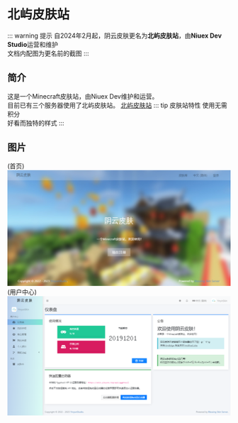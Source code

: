 # 北屿皮肤站
::: warning 提示
自2024年2月起，阴云皮肤更名为**北屿皮肤站**，由**Niuex Dev Studio**运营和维护<br/>
文档内配图为更名前的截图
:::
## 简介
这是一个Minecraft皮肤站，由Niuex Dev维护和运营。<br>
目前已有三个服务器使用了北屿皮肤站。
[北屿皮肤站](https://skin.niuex.dev/)
::: tip 皮肤站特性
使用无需积分<br>
好看而独特的样式
:::
## 图片
(首页)
![皮肤站首页](./1.png)
(用户中心)
![皮肤站面板](./2.png)
